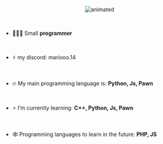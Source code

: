 <p align="center">
  <img src="https://www.artstation.com/artwork/v28EGE" alt="animated" />
</p>

&nbsp;

- 👨🏻‍💻 Small **programmer**

&nbsp;

- ⚡ my discord: mariooo.14

&nbsp;

- 🔥 My main programming language is: **Python, Js, Pawn**

&nbsp;

- ⭐️ I’m currently learning: **C++, Python, Js, Pawn**

&nbsp;

- 🕸 Programming languages to learn in the future: **PHP, JS**
</p>
